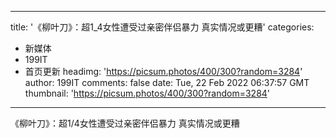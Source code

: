 
---
title: '《柳叶刀》：超1_4女性遭受过亲密伴侣暴力 真实情况或更糟'
categories: 
 - 新媒体
 - 199IT
 - 首页更新
headimg: 'https://picsum.photos/400/300?random=3284'
author: 199IT
comments: false
date: Tue, 22 Feb 2022 06:37:57 GMT
thumbnail: 'https://picsum.photos/400/300?random=3284'
---

<div>   
《柳叶刀》：超1/4女性遭受过亲密伴侣暴力 真实情况或更糟  
</div>
            